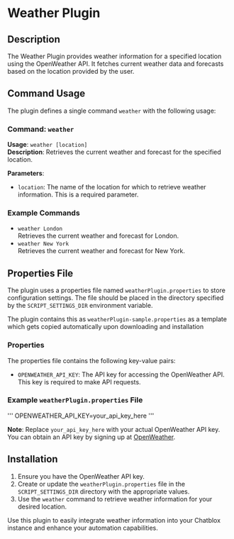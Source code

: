 # Weather Plugin

## Description
The Weather Plugin provides weather information for a specified location using the OpenWeather API. It fetches current weather data and forecasts based on the location provided by the user.

## Command Usage
The plugin defines a single command `weather` with the following usage:

### Command: `weather`
**Usage**: `weather [location]`  
**Description**: Retrieves the current weather and forecast for the specified location.

**Parameters**:
- `location`: The name of the location for which to retrieve weather information. This is a required parameter.

### Example Commands
- `weather London`  
  Retrieves the current weather and forecast for London.
- `weather New York`  
  Retrieves the current weather and forecast for New York.

## Properties File
The plugin uses a properties file named `weatherPlugin.properties` to store configuration settings. The file should be placed in the directory specified by the `SCRIPT_SETTINGS_DIR` environment variable.

The plugin contains this as `weatherPlugin-sample.properties` as a template which gets copied automatically upon downloading and installation

### Properties
The properties file contains the following key-value pairs:

- `OPENWEATHER_API_KEY`: The API key for accessing the OpenWeather API. This key is required to make API requests.

### Example `weatherPlugin.properties` File
'''
OPENWEATHER_API_KEY=your_api_key_here
'''

**Note**: Replace `your_api_key_here` with your actual OpenWeather API key. You can obtain an API key by signing up at [OpenWeather](https://home.openweathermap.org/users/sign_up).

## Installation
1. Ensure you have the OpenWeather API key.
2. Create or update the `weatherPlugin.properties` file in the `SCRIPT_SETTINGS_DIR` directory with the appropriate values.
3. Use the `weather` command to retrieve weather information for your desired location.

Use this plugin to easily integrate weather information into your Chatblox instance and enhance your automation capabilities.
